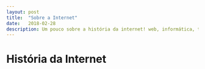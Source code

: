 ```yaml
---
layout: post
title:  "Sobre a Internet"
date:   2018-02-28
description: Um pouco sobre a história da internet! web, informática, ti.
---
```


<h1 class="meta">História da Internet</h1>